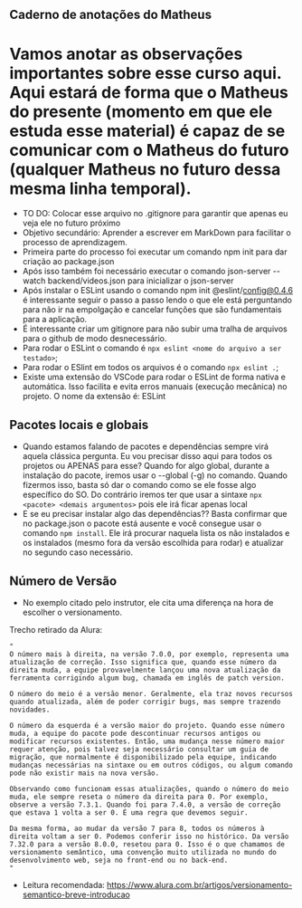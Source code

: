 ## Caderno de anotações do Matheus

# Vamos anotar as observações importantes sobre esse curso aqui. Aqui estará de forma que o Matheus do presente (momento em que ele estuda esse material) é capaz de se comunicar com o Matheus do futuro (qualquer Matheus no futuro dessa mesma linha temporal).

- TO DO: Colocar esse arquivo no .gitignore para garantir que apenas eu veja ele no futuro próximo
- Objetivo secundário: Aprender a escrever em MarkDown para facilitar o processo de aprendizagem.
- Primeira parte do processo foi executar um comando npm init para dar criação ao package.json
- Após isso também foi necessário executar o comando json-server --watch backend/videos.json para inicializar o json-server
- Após instalar o ESLint usando o comando npm init @eslint/config@0.4.6 é interessante seguir o passo a passo lendo o que ele está perguntando para não ir na empolgação e cancelar funções que são fundamentais para a aplicação.
- É interessante criar um gitignore para não subir uma tralha de arquivos para o github de modo desnecessário.
- Para rodar o ESLint o comando é `npx eslint <nome do arquivo a ser testado>`;
- Para rodar o ESlint em todos os arquivos é o comando `npx eslint .`;
- Existe uma extensão do VSCode para rodar o ESLint de forma nativa e automática. Isso facilita e evita erros manuais (execução mecânica) no projeto. O nome da extensão é: ESLint

## Pacotes locais e globais

- Quando estamos falando de pacotes e dependências sempre virá aquela clássica pergunta. Eu vou precisar disso aqui para todos os projetos ou APENAS para esse? Quando for algo global, durante a instalação do pacote, iremos usar o --global (-g) no comando. Quando fizermos isso, basta só dar o comando como se ele fosse algo específico do SO. Do contrário iremos ter que usar a sintaxe `npx <pacote> <demais argumentos>` pois ele irá ficar apenas local
- E se eu precisar instalar algo das dependências?? Basta confirmar que no package.json o pacote está ausente e você consegue usar o comando `npm install`. Ele irá procurar naquela lista os não instalados e os instalados (mesmo fora da versão escolhida para rodar) e atualizar no segundo caso necessário.

## Número de Versão

- No exemplo citado pelo instrutor, ele cita uma diferença na hora de escolher o versionamento.

Trecho retirado da Alura:

    "
    O número mais à direita, na versão 7.0.0, por exemplo, representa uma atualização de correção. Isso significa que, quando esse número da direita muda, a equipe provavelmente lançou uma nova atualização da ferramenta corrigindo algum bug, chamada em inglês de patch version.

    O número do meio é a versão menor. Geralmente, ela traz novos recursos quando atualizada, além de poder corrigir bugs, mas sempre trazendo novidades.

    O número da esquerda é a versão maior do projeto. Quando esse número muda, a equipe do pacote pode descontinuar recursos antigos ou modificar recursos existentes. Então, uma mudança nesse número maior requer atenção, pois talvez seja necessário consultar um guia de migração, que normalmente é disponibilizado pela equipe, indicando mudanças necessárias na sintaxe ou em outros códigos, ou algum comando pode não existir mais na nova versão.

    Observando como funcionam essas atualizações, quando o número do meio muda, ele sempre reseta o número da direita para 0. Por exemplo, observe a versão 7.3.1. Quando foi para 7.4.0, a versão de correção que estava 1 volta a ser 0. É uma regra que devemos seguir.

    Da mesma forma, ao mudar da versão 7 para 8, todos os números à direita voltam a ser 0. Podemos conferir isso no histórico. Da versão 7.32.0 para a versão 8.0.0, resetou para 0. Isso é o que chamamos de versionamento semântico, uma convenção muito utilizada no mundo do desenvolvimento web, seja no front-end ou no back-end.
    "

- Leitura recomendada: https://www.alura.com.br/artigos/versionamento-semantico-breve-introducao
